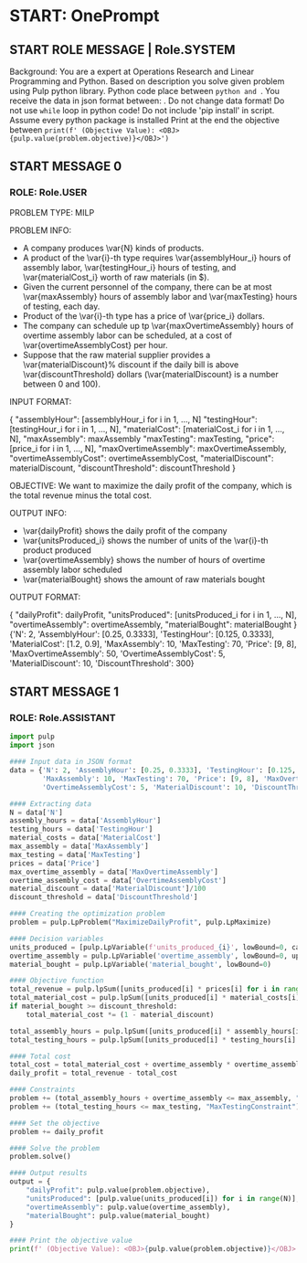 # START: OnePrompt 
## START ROLE MESSAGE | Role.SYSTEM 
Background: You are a expert at Operations Research and Linear Programming and Python. Based on description you solve given problem using Pulp python library. Python code place between ```python and ```. You receive the data in json format between: <DATA></DATA>. Do not change data format! Do not use `while` loop in python code! Do not include 'pip install' in script. Assume every python package is installed Print at the end the objective between <OBJ></OBJ> `print(f' (Objective Value): <OBJ>{pulp.value(problem.objective)}</OBJ>')`  
## START MESSAGE 0 
### ROLE: Role.USER
<DESCRIPTION>
PROBLEM TYPE: MILP

PROBLEM INFO: 
- A company produces \var{N} kinds of products. 
- A product of the \var{i}-th type requires \var{assemblyHour_i} hours of assembly labor, \var{testingHour_i} hours of testing, and \var{materialCost_i} worth of raw materials (in $).
- Given the current personnel of the company, there can be at most \var{maxAssembly} hours of assembly labor and \var{maxTesting} hours of testing, each day.
- Product of the \var{i}-th type has a price of \var{price_i} dollars.
- The company can schedule up tp \var{maxOvertimeAssembly} hours of overtime assembly labor can be sched­uled, at a cost of \var{overtimeAssemblyCost} per hour.
- Suppose that the raw material supplier provides a \var{materialDiscount}% discount if the daily bill is above \var{discountThreshold} dollars (\var{materialDiscount} is a number between 0 and 100).

INPUT FORMAT: 

{
    "assemblyHour": [assemblyHour_i for i in 1, ..., N]
    "testingHour": [testingHour_i for i in 1, ..., N],
    "materialCost": [materialCost_i for i in 1, ..., N],
    "maxAssembly": maxAssembly
    "maxTesting": maxTesting,
    "price": [price_i for i in 1, ..., N],
    "maxOvertimeAssembly": maxOvertimeAssembly,
    "overtimeAssemblyCost": overtimeAssemblyCost,
    "materialDiscount": materialDiscount,
    "discountThreshold": discountThreshold
}

OBJECTIVE: We want to maximize the daily profit of the company, which is the total revenue minus the total cost.

OUTPUT INFO: 

- \var{dailyProfit} shows the daily profit of the company 
- \var{unitsProduced_i} shows the number of units of the \var{i}-th product produced
- \var{overtimeAssembly} shows the number of hours of overtime assembly labor scheduled
- \var{materialBought} shows the amount of raw materials bought

OUTPUT FORMAT:

{
    "dailyProfit": dailyProfit,
    "unitsProduced": [unitsProduced_i for i in 1, ..., N],
    "overtimeAssembly": overtimeAssembly,
    "materialBought": materialBought
}
</DESCRIPTION>
<DATA>
{'N': 2, 'AssemblyHour': [0.25, 0.3333], 'TestingHour': [0.125, 0.3333], 'MaterialCost': [1.2, 0.9], 'MaxAssembly': 10, 'MaxTesting': 70, 'Price': [9, 8], 'MaxOvertimeAssembly': 50, 'OvertimeAssemblyCost': 5, 'MaterialDiscount': 10, 'DiscountThreshold': 300}</DATA>


## START MESSAGE 1 
### ROLE: Role.ASSISTANT
```python
import pulp
import json

#### Input data in JSON format
data = {'N': 2, 'AssemblyHour': [0.25, 0.3333], 'TestingHour': [0.125, 0.3333], 'MaterialCost': [1.2, 0.9], 
        'MaxAssembly': 10, 'MaxTesting': 70, 'Price': [9, 8], 'MaxOvertimeAssembly': 50, 
        'OvertimeAssemblyCost': 5, 'MaterialDiscount': 10, 'DiscountThreshold': 300}

#### Extracting data
N = data['N']
assembly_hours = data['AssemblyHour']
testing_hours = data['TestingHour']
material_costs = data['MaterialCost']
max_assembly = data['MaxAssembly']
max_testing = data['MaxTesting']
prices = data['Price']
max_overtime_assembly = data['MaxOvertimeAssembly']
overtime_assembly_cost = data['OvertimeAssemblyCost']
material_discount = data['MaterialDiscount']/100
discount_threshold = data['DiscountThreshold']

#### Creating the optimization problem
problem = pulp.LpProblem("MaximizeDailyProfit", pulp.LpMaximize)

#### Decision variables
units_produced = [pulp.LpVariable(f'units_produced_{i}', lowBound=0, cat='Integer') for i in range(N)]
overtime_assembly = pulp.LpVariable('overtime_assembly', lowBound=0, upBound=max_overtime_assembly)
material_bought = pulp.LpVariable('material_bought', lowBound=0)

#### Objective function
total_revenue = pulp.lpSum([units_produced[i] * prices[i] for i in range(N)])
total_material_cost = pulp.lpSum([units_produced[i] * material_costs[i] for i in range(N)])
if material_bought >= discount_threshold:
    total_material_cost *= (1 - material_discount)

total_assembly_hours = pulp.lpSum([units_produced[i] * assembly_hours[i] for i in range(N)])
total_testing_hours = pulp.lpSum([units_produced[i] * testing_hours[i] for i in range(N)])

#### Total cost
total_cost = total_material_cost + overtime_assembly * overtime_assembly_cost
daily_profit = total_revenue - total_cost

#### Constraints
problem += (total_assembly_hours + overtime_assembly <= max_assembly, "MaxAssemblyConstraint")
problem += (total_testing_hours <= max_testing, "MaxTestingConstraint")

#### Set the objective
problem += daily_profit

#### Solve the problem
problem.solve()

#### Output results
output = {
    "dailyProfit": pulp.value(problem.objective),
    "unitsProduced": [pulp.value(units_produced[i]) for i in range(N)],
    "overtimeAssembly": pulp.value(overtime_assembly),
    "materialBought": pulp.value(material_bought)
}

#### Print the objective value
print(f' (Objective Value): <OBJ>{pulp.value(problem.objective)}</OBJ>')
```

